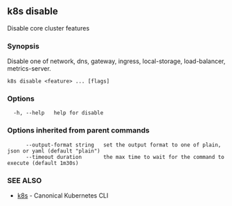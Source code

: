 ## k8s disable

Disable core cluster features

### Synopsis

Disable one of network, dns, gateway, ingress, local-storage, load-balancer, metrics-server.

```
k8s disable <feature> ... [flags]
```

### Options

```
  -h, --help   help for disable
```

### Options inherited from parent commands

```
      --output-format string   set the output format to one of plain, json or yaml (default "plain")
      --timeout duration       the max time to wait for the command to execute (default 1m30s)
```

### SEE ALSO

* [k8s](k8s.md)	 - Canonical Kubernetes CLI

